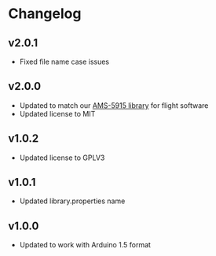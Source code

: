 # Changelog

## v2.0.1
- Fixed file name case issues

## v2.0.0
- Updated to match our [AMS-5915 library](https://github.com/bolderflight/ams5915) for flight software
- Updated license to MIT

## v1.0.2
- Updated license to GPLV3

## v1.0.1
- Updated library.properties name

## v1.0.0
- Updated to work with Arduino 1.5 format
